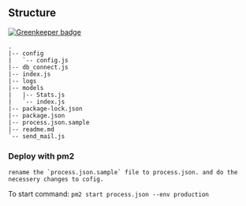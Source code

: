 ## Structure

[![Greenkeeper badge](https://badges.greenkeeper.io/saikatharryc/bittrex_monit.svg)](https://greenkeeper.io/)

```
.
|-- config 
|   `-- config.js
|-- db_connect.js
|-- index.js
|-- logs
|-- models
|   |-- Stats.js
|   `-- index.js
|-- package-lock.json
|-- package.json
|-- process.json.sample
|-- readme.md
`-- send_mail.js

```

### Deploy with pm2
    rename the `process.json.sample` file to process.json. and do the necessery changes to cofig.

To start command: `pm2 start process.json --env production`